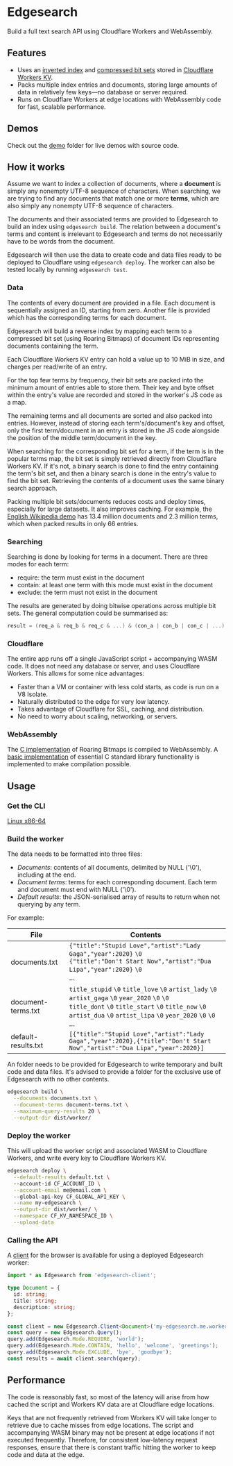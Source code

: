# Edgesearch

Build a full text search API using Cloudflare Workers and WebAssembly.

## Features

- Uses an [inverted index](https://en.wikipedia.org/wiki/Inverted_index) and [compressed bit sets](https://roaringbitmap.org/) stored in [Cloudflare Workers KV](https://www.cloudflare.com/products/workers-kv/).
- Packs multiple index entries and documents, storing large amounts of data in relatively few keys&mdash;no database or server required.
- Runs on Cloudflare Workers at edge locations with WebAssembly code for fast, scalable performance.

## Demos

Check out the [demo](./demo) folder for live demos with source code.

## How it works

Assume we want to index a collection of documents, where a **document** is simply any nonempty UTF-8 sequence of characters. When searching, we are trying to find any documents that match one or more **terms**, which are also simply any nonempty UTF-8 sequence of characters.

The documents and their associated terms are provided to Edgesearch to build an index using `edgesearch build`. The relation between a document's terms and content is irrelevant to Edgesearch and terms do not necessarily have to be words from the document.

Edgesearch will then use the data to create code and data files ready to be deployed to Cloudflare using `edgesearch deploy`. The worker can also be tested locally by running `edgesearch test`.

### Data

The contents of every document are provided in a file. Each document is sequentially assigned an ID, starting from zero. Another file is provided which has the corresponding terms for each document.

Edgesearch will build a reverse index by mapping each term to a compressed bit set (using Roaring Bitmaps) of document IDs representing documents containing the term.

Each Cloudflare Workers KV entry can hold a value up to 10 MiB in size, and charges per read/write of an entry.

For the top few terms by frequency, their bit sets are packed into the minimum amount of entries able to store them. Their key and byte offset within the entry's value are recorded and stored in the worker's JS code as a map.

The remaining terms and all documents are sorted and also packed into entries. However, instead of storing each term's/document's key and offset, only the first term/document in an entry is stored in the JS code alongside the position of the middle term/document in the key.

When searching for the corresponding bit set for a term, if the term is in the popular terms map, the bit set is simply retrieved directly from Cloudflare Workers KV. If it's not, a binary search is done to find the entry containing the term's bit set, and then a binary search is done in the entry's value to find the bit set. Retrieving the contents of a document uses the same binary search approach.

Packing multiple bit sets/documents reduces costs and deploy times, especially for large datasets. It also improves caching. For example, the [English Wikipedia demo](./demo/wiki/) has 13.4 million documents and 2.3 million terms, which when packed results in only 66 entries.

### Searching

Searching is done by looking for terms in a document.
There are three modes for each term:

- require: the term must exist in the document
- contain: at least one term with this mode must exist in the document
- exclude: the term must not exist in the document

The results are generated by doing bitwise operations across multiple bit sets.
The general computation could be summarised as:

```c
result = (req_a & req_b & req_c & ...) & (con_a | con_b | con_c | ...) & ~(exc_a | exc_b | exc_c | ...)
```

### Cloudflare

The entire app runs off a single JavaScript script + accompanying WASM code. It does not need any database or server, and uses Cloudflare Workers. This allows for some nice advantages:

- Faster than a VM or container with less cold starts, as code is run on a V8 Isolate.
- Naturally distributed to the edge for very low latency.
- Takes advantage of Cloudflare for SSL, caching, and distribution.
- No need to worry about scaling, networking, or servers.

### WebAssembly

The [C implementation](https://github.com/RoaringBitmap/CRoaring) of Roaring Bitmaps is compiled to WebAssembly. A [basic implementation](./wasm/) of essential C standard library functionality is implemented to make compilation possible.

## Usage

### Get the CLI

[Linux x86-64](https://wilsonl.in/edgesearch/bin/0.0.6-linux-x86_64)

### Build the worker

The data needs to be formatted into three files:

- *Documents*: contents of all documents, delimited by NULL ('\0'), including at the end.
- *Document terms*: terms for each corresponding document. Each term and document must end with NULL ('\0').
- *Default results*: the JSON-serialised array of results to return when not querying by any term.

For example:

|File|Contents|
|---|---|
|documents.txt|`{"title":"Stupid Love","artist":"Lady Gaga","year":2020}` `\0` <br> `{"title":"Don't Start Now","artist":"Dua Lipa","year":2020}` `\0` <br> ...|
|document-terms.txt|`title_stupid` `\0` `title_love` `\0` `artist_lady` `\0` `artist_gaga` `\0` `year_2020` `\0` `\0` <br> `title_dont` `\0` `title_start` `\0` `title_now` `\0` `artist_dua` `\0` `artist_lipa` `\0` `year_2020` `\0` `\0` <br> ...|
|default-results.txt|`[{"title":"Stupid Love","artist":"Lady Gaga","year":2020},{"title":"Don't Start Now","artist":"Dua Lipa","year":2020}]`|

An folder needs to be provided for Edgesearch to write temporary and built code and data files. It's advised to provide a folder for the exclusive use of Edgesearch with no other contents.

```bash
edgesearch build \
  --documents documents.txt \
  --document-terms document-terms.txt \
  --maximum-query-results 20 \
  --output-dir dist/worker/
```

### Deploy the worker

This will upload the worker script and associated WASM to Cloudflare Workers, and write every key to Cloudflare Workers KV.

```bash
edgesearch deploy \
  --default-results default.txt \ 
  --account-id CF_ACCOUNT_ID \
  --account-email me@email.com \ 
  --global-api-key CF_GLOBAL_API_KEY \
  --name my-edgesearch \
  --output-dir dist/worker/ \
  --namespace CF_KV_NAMESPACE_ID \
  --upload-data
```

### Calling the API

A [client](./client/) for the browser is available for using a deployed Edgesearch worker:

```typescript
import * as Edgesearch from 'edgesearch-client';

type Document = {
  id: string;
  title: string;
  description: string;
};

const client = new Edgesearch.Client<Document>('my-edgesearch.me.workers.dev');
const query = new Edgesearch.Query();
query.add(Edgesearch.Mode.REQUIRE, 'world');
query.add(Edgesearch.Mode.CONTAIN, 'hello', 'welcome', 'greetings');
query.add(Edgesearch.Mode.EXCLUDE, 'bye', 'goodbye');
const results = await client.search(query);
```

## Performance

The code is reasonably fast, so most of the latency will arise from how cached the script and Workers KV data are at Cloudflare edge locations.

Keys that are not frequently retrieved from Workers KV will take longer to retrieve due to cache misses from edge locations. The script and accompanying WASM binary may not be present at edge locations if not executed frequently. Therefore, for consistent low-latency request responses, ensure that there is constant traffic hitting the worker to keep code and data at the edge.
